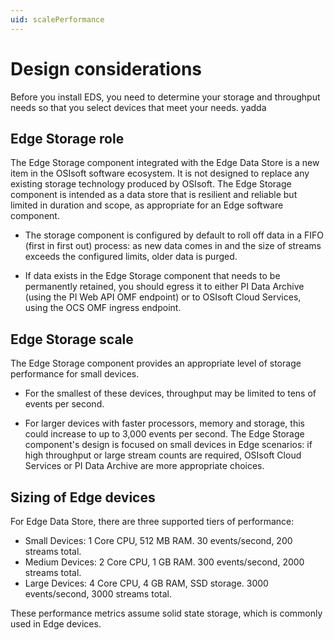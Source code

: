 ```yaml
---
uid: scalePerformance
---
```


# Design considerations
Before you install EDS, you need to determine your storage and throughput needs so that you select devices that meet your needs. yadda

## Edge Storage role

The Edge Storage component integrated with the Edge Data Store is a new item in the OSIsoft software ecosystem. It is not designed to replace any existing storage technology produced by OSIsoft. The Edge Storage component is intended as a data store that is resilient and reliable but limited in duration and scope, as appropriate for an Edge software component. 

* The storage component is configured by default to roll off data in a FIFO (first in first out) process: as new data comes in and the size of streams exceeds the configured limits, older data is purged.

* If data exists in the Edge Storage component that needs to be permanently retained, you should egress it to either PI Data Archive (using the PI Web API OMF endpoint) or to OSIsoft Cloud Services, using the OCS OMF ingress endpoint.

## Edge Storage scale

The Edge Storage component provides an appropriate level of storage performance for small devices. 

* For the smallest of these devices, throughput may be limited to tens of events per second. 

* For larger devices with faster processors, memory and storage, this could increase to up to 3,000 events per second. The Edge Storage component's design is focused on small devices in Edge scenarios: if high throughput or large stream counts are required, OSIsoft Cloud Services or PI Data Archive are more appropriate choices.


## Sizing of Edge devices

For Edge Data Store, there are three supported tiers of performance:


* Small Devices: 1 Core CPU, 512 MB RAM. 30 events/second, 200 streams total.
* Medium Devices: 2 Core CPU, 1 GB RAM. 300 events/second, 2000 streams total.
* Large Devices: 4 Core CPU, 4 GB RAM, SSD storage. 3000 events/second, 3000 streams total.

These performance metrics assume solid state storage, which is commonly used in Edge devices.
